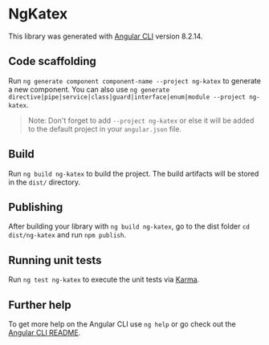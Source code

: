 # NgKatex

This library was generated with [Angular CLI](https://github.com/angular/angular-cli) version 8.2.14.

## Code scaffolding

Run `ng generate component component-name --project ng-katex` to generate a new component. You can also use `ng generate directive|pipe|service|class|guard|interface|enum|module --project ng-katex`.
> Note: Don't forget to add `--project ng-katex` or else it will be added to the default project in your `angular.json` file. 

## Build

Run `ng build ng-katex` to build the project. The build artifacts will be stored in the `dist/` directory.

## Publishing

After building your library with `ng build ng-katex`, go to the dist folder `cd dist/ng-katex` and run `npm publish`.

## Running unit tests

Run `ng test ng-katex` to execute the unit tests via [Karma](https://karma-runner.github.io).

## Further help

To get more help on the Angular CLI use `ng help` or go check out the [Angular CLI README](https://github.com/angular/angular-cli/blob/master/README.md).

